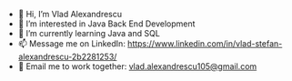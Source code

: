 - 👋 Hi, I’m Vlad Alexandrescu
- 👀 I’m interested in Java Back End Development
- 🌱 I’m currently learning Java and SQL
- 📫 Message me on LinkedIn: https://www.linkedin.com/in/vlad-stefan-alexandrescu-2b2281253/
- 📧 Email me to work together: vlad.alexandrescu105@gmail.com
<!---
VladAlx10/VladAlx10 is a ✨ special ✨ repository because its `README.md` (this file) appears on your GitHub profile.
You can click the Preview link to take a look at your changes.
--->
